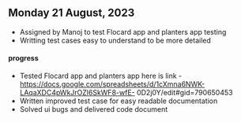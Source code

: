 ## Monday 21 August, 2023
-  Assigned by Manoj to test Flocard app and planters app testing
-  Writting test cases easy to understand to be more detailed
#### progress
 - Tested Flocard app and planters app here is link - https://docs.google.com/spreadsheets/d/1cXmna6NWK-LAqaXDC4pWkJrOZl6SkWF8-wfE- 
    0D2j0Y/edit#gid=790650453
 -  Written improved test case for easy readable documentation
 -  Solved ui bugs and delivered code document  
   
